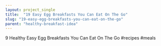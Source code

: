 ```yaml
---
layout: project_single
title:  "19 Easy Egg Breakfasts You Can Eat On The Go"
slug: "19-easy-egg-breakfasts-you-can-eat-on-the-go"
parent: "healthy-breakfast-idea"
---
```

9 Healthy Easy Egg Breakfasts You Can Eat On The Go #recipes #meals